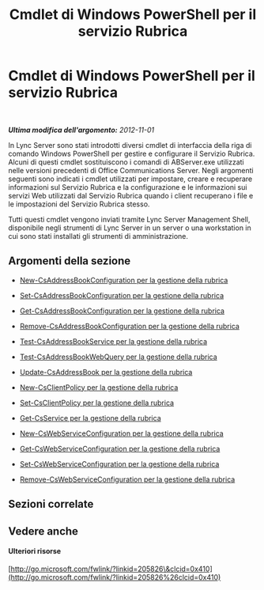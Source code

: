 ﻿---
title: Cmdlet di Windows PowerShell per il servizio Rubrica
TOCTitle: Cmdlet di Windows PowerShell per la gestione della rubrica
ms:assetid: 73bfa949-5628-4156-ad20-fe07a0dc6216
ms:mtpsurl: https://technet.microsoft.com/it-it/library/Gg429708(v=OCS.15)
ms:contentKeyID: 49300979
ms.date: 08/24/2015
mtps_version: v=OCS.15
ms.translationtype: HT
---

# Cmdlet di Windows PowerShell per il servizio Rubrica

 

_**Ultima modifica dell'argomento:** 2012-11-01_

In Lync Server sono stati introdotti diversi cmdlet di interfaccia della riga di comando Windows PowerShell per gestire e configurare il Servizio Rubrica. Alcuni di questi cmdlet sostituiscono i comandi di ABServer.exe utilizzati nelle versioni precedenti di Office Communications Server. Negli argomenti seguenti sono indicati i cmdlet utilizzati per impostare, creare e recuperare informazioni sul Servizio Rubrica e la configurazione e le informazioni sui servizi Web utilizzati dal Servizio Rubrica quando i client recuperano i file e le impostazioni del Servizio Rubrica stesso.

Tutti questi cmdlet vengono inviati tramite Lync Server Management Shell, disponibile negli strumenti di Lync Server in un server o una workstation in cui sono stati installati gli strumenti di amministrazione.

## Argomenti della sezione

  - [New-CsAddressBookConfiguration per la gestione della rubrica](lync-server-2013-New-CsAddressBookConfiguration-for-address-book-management.md)

  - [Set-CsAddressBookConfiguration per la gestione della rubrica](lync-server-2013-set-csaddressbookconfiguration-for-address-book-management.md)

  - [Get-CsAddressBookConfiguration per la gestione della rubrica](lync-server-2013-get-csaddressbookconfiguration-for-address-book-management.md)

  - [Remove-CsAddressBookConfiguration per la gestione della rubrica](lync-server-2013-remove-csaddressbookconfiguration-for-address-book-management.md)

  - [Test-CsAddressBookService per la gestione della rubrica](lync-server-2013-test-csaddressbookservice-for-address-book-management.md)

  - [Test-CsAddressBookWebQuery per la gestione della rubrica](lync-server-2013-test-csaddressbookwebquery-for-address-book-management.md)

  - [Update-CsAddressBook per la gestione della rubrica](lync-server-2013-update-csaddressbook-for-address-book-management.md)

  - [New-CsClientPolicy per la gestione della rubrica](lync-server-2013-new-csclientpolicy-for-address-book-management.md)

  - [Set-CsClientPolicy per la gestione della rubrica](lync-server-2013-set-csclientpolicy-for-address-book-management.md)

  - [Get-CsService per la gestione della rubrica](lync-server-2013-get-csservice-for-address-book-management.md)

  - [New-CsWebServiceConfiguration per la gestione della rubrica](lync-server-2013-New-CsWebServiceConfiguration-for-address-book-management.md)

  - [Get-CsWebServiceConfiguration per la gestione della rubrica](lync-server-2013-get-cswebserviceconfiguration-for-address-book-management.md)

  - [Set-CsWebServiceConfiguration per la gestione della rubrica](lync-server-2013-set-cswebserviceconfiguration-for-address-book-management.md)

  - [Remove-CsWebServiceConfiguration per la gestione della rubrica](lync-server-2013-remove-cswebserviceconfiguration-for-address-book-management.md)

## Sezioni correlate

## Vedere anche

#### Ulteriori risorse

[http://go.microsoft.com/fwlink/?linkid=205826\&clcid=0x410](http://go.microsoft.com/fwlink/?linkid=205826%26clcid=0x410)

